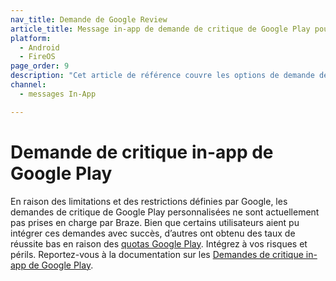 ```yaml
---
nav_title: Demande de Google Review
article_title: Message in-app de demande de critique de Google Play pour Android et FireOS
platform: 
  - Android
  - FireOS
page_order: 9
description: "Cet article de référence couvre les options de demande de critique in-app de Google Play pour votre application Android ou FireOS."
channel:
  - messages In-App

---
```


# Demande de critique in-app de Google Play

En raison des limitations et des restrictions définies par Google, les demandes de critique de Google Play personnalisées ne sont actuellement pas prises en charge par Braze. Bien que certains utilisateurs aient pu intégrer ces demandes avec succès, d’autres ont obtenu des taux de réussite bas en raison des [quotas Google Play](https://developer.android.com/guide/playcore/in-app-review#quotas). Intégrez à vos risques et périls. Reportez-vous à la documentation sur les [Demandes de critique in-app de Google Play](https://developer.android.com/guide/playcore/in-app-review). 
